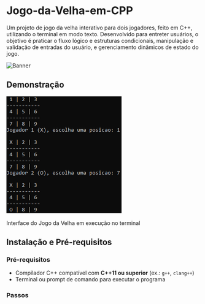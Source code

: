 # Jogo-da-Velha-em-CPP

Um projeto de jogo da velha interativo para dois jogadores, feito em C++, utilizando o terminal em modo texto. Desenvolvido para entreter usuários, o objetivo é praticar o fluxo lógico e estruturas condicionais, manipulação e validação de entradas do usuário, e gerenciamento dinâmicos de estado do jogo.

<p align = "left">
<img src = "https://imdtec.imd.ufrn.br/assets/imagens/programacao-estruturada/prog_estruturada_a13_f01_c.jpg" alt = Banner do Jogo da Velha>
</p>

## Demonstração

![Imagem do Terminal](assets/Jogo-da-Velha.png)

Interface do Jogo da Velha em execução no terminal

## Instalação e Pré-requisitos

### Pré-requisitos

- Compilador C++ compatível com **C++11 ou superior** (ex.: `g++`, `clang++`)
- Terminal ou prompt de comando para executar o programa

### Passos
